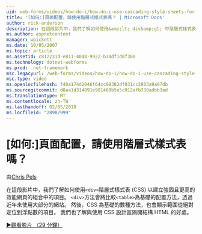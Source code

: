 ```yaml
---
uid: web-forms/videos/how-do-i/how-do-i-use-cascading-style-sheets-for-web-page-layout
title: '[如何:]頁面配置，請使用階層式樣式表嗎？ | Microsoft Docs'
author: rick-anderson
description: 在這段影片中，我們了解如何使用&amp;lt; div&amp;gt; 中階層式樣式表 (CSS) 來建立 web p 強固且更高的效能結合項目...
ms.author: aspnetcontent
manager: wpickett
ms.date: 10/05/2007
ms.topic: article
ms.assetid: c812231d-e811-4048-9922-b34df1d0f300
ms.technology: dotnet-webforms
ms.prod: .net-framework
msc.legacyurl: /web-forms/videos/how-do-i/how-do-i-use-cascading-style-sheets-for-web-page-layout
msc.type: video
ms.openlocfilehash: f40a174d2046f64cc98382df031cc2803a9a07db
ms.sourcegitcommit: d8aa1d314891e981460b5e5c912afb730adbb3ad
ms.translationtype: MT
ms.contentlocale: zh-TW
ms.lasthandoff: 02/05/2018
ms.locfileid: "28987999"
---
```

<a name="how-do-i-use-cascading-style-sheets-for-web-page-layout"></a>[如何:]頁面配置，請使用階層式樣式表嗎？
====================
由[Chris Pels](https://twitter.com/chrispels)

在這段影片中，我們了解如何使用`<div>`階層式樣式表 (CSS) 以建立強固且更高的效能網頁的組合中的項目。 `<div>`方法會將比較`<table>`為基礎的配置方法，透過近年來使用大部分的網站。 然後，CSS 為基礎的數種方法，也會顯示範圍從絕對定位到浮點數的項目。 我們也了解與使用 CSS 設計區隔開結構 HTML 的好處。

[&#9654;觀看影片 （29 分鐘）](https://channel9.msdn.com/Blogs/ASP-NET-Site-Videos/how-do-i-use-cascading-style-sheets-for-web-page-layout)
